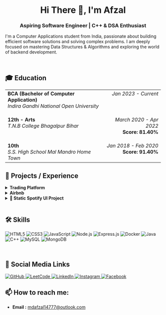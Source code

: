 <div align="center">
  <h1>Hi There 👋, I'm Afzal</h1>
  <h3>Aspiring Software Engineer | C++ & DSA Enthusiast</h3>
</div>


I'm a Computer Applications student from India, passionate about building efficient software solutions and solving complex problems. I am deeply focused on mastering Data Structures & Algorithms and exploring the world of backend development.

<br>

## 🎓 Education

<table width="85%" border="0">
  <tbody>
    <tr>
      <td align="left" valign="top">
        <strong>BCA (Bachelor of Computer Application)</strong><br>
        <em>Indira Gandhi National Open University</em>
      </td>
      <td align="right" valign="top">
        <em>Jan 2023 - Current</em>
      </td>
    </tr>
    <tr>
      <td align="left" valign="top" style="padding-top: 20px;">
        <strong>12th - Arts</strong><br>
        <em>T.N.B College Bhagalpur Bihar</em>
      </td>
      <td align="right" valign="top" style="padding-top: 20px;">
        <em>March 2020 - Apr 2022</em><br>
        <strong>Score: 81.40%</strong>
      </td>
    </tr>
    <tr>
      <td align="left" valign="top" style="padding-top: 20px;">
        <strong>10th</strong><br>
        <em>S.S. High School Mal Mandro Home Town</em>
      </td>
      <td align="right" valign="top" style="padding-top: 20px;">
        <em>Jan 2018 - Feb 2020</em><br>
        <strong>Score: 91.40%</strong>
      </td>
    </tr>
  </tbody>
</table>

## 🚀 Projects / Experience

<details>
  <summary><b>Trading Platform</b></summary>
  <br>
  <em>June 2025 to July 2025</em>
  <p><b>This Online Trading Platform</b> focused on building the user interface for a modern financial services landing page. With a design language inspired by industry leaders like Zerodha, this application was created to sharpen skills in front-end technologies.</p>
  <p><i>The project emphasizes responsive design and a clean, functional layout, built entirely with ReactJS.</i>
</p>
  <b>Technologies Used :</b> &nbsp;<b><i> ReactJS, HTML5, CSS3, JavaScript</i></b>
  <br>
  <a href="https://github.com/Afzal14786/Trading-Platform" target="_blank">View Project</a>
</details>

<details>
  <summary><b>Airbnb</b></summary>
  <br>
  <em>Apr 2025 to Apr 2025</em>
  <p>A complete MERN-stack inspired web application that mimics the core functionality of a vacation rental marketplace like Airbnb. This project features a robust RESTful API built with Node.js/Express and a dynamic, server-rendered front-end using EJS. Key features include user authentication, full CRUD operations for property listings, and the ability for users to post reviews.
</p>
  <b>Technologies Used :</b> &nbsp;<b><i> ReactJS, expressJS, mongoDB, ejs, HTML5, CSS3, JavaScript</i></b>
  <br>
  <a href="https://github.com/Afzal14786/Airbnb" target="_blank">View Project</a>
</details>

<details>
  <summary><b>🎵 Static Spotify UI Project</b></summary>
  <br>
  <em>Feb 2025 to Mid Feb-2025</em>
  <p>This is a static front-end project that visually recreates the user interface of the Spotify web player. Built using only HTML5 and CSS3, the goal was to precisely replicate a complex, real-world layout and practice advanced styling techniques.</p>
  <b>Technologies Used :</b> &nbsp;<b><i> HTML, CSS</i></b>
  <br>
  <a href="https://github.com/Afzal14786/Spotify-Clone" target="_blank">View Project</a>
</details>

<br>

## 🛠️ Skills

<p align="left">
  <img src="https://img.shields.io/badge/HTML5-E34F26?style=for-the-badge&logo=html5&logoColor=white" alt="HTML5"/>
  <img src="https://img.shields.io/badge/CSS3-1572B6?style=for-the-badge&logo=css3&logoColor=white" alt="CSS3"/>
  <img src="https://img.shields.io/badge/JavaScript-F7DF1E?style=for-the-badge&logo=javascript&logoColor=black" alt="JavaScript"/>
  <img src="https://img.shields.io/badge/Node.js-339933?style=for-the-badge&logo=nodedotjs&logoColor=white" alt="Node.js"/>
  <img src="https://img.shields.io/badge/Express.js-000000?style=for-the-badge&logo=express&logoColor=white" alt="Express.js"/>
  <img src="https://img.shields.io/badge/Docker-2496ED?style=for-the-badge&logo=docker&logoColor=white" alt="Docker"/>
  <img src="https://img.shields.io/badge/Java-ED8B00?style=for-the-badge&logo=openjdk&logoColor=white" alt="Java"/>
  <img src="https://img.shields.io/badge/C++-00599C?style=for-the-badge&logo=cplusplus&logoColor=white" alt="C++"/>
  <img src="https://img.shields.io/badge/MySQL-4479A1?style=for-the-badge&logo=mysql&logoColor=white" alt="MySQL"/>
  <img src="https://img.shields.io/badge/MongoDB-47A248?style=for-the-badge&logo=mongodb&logoColor=white" alt="MongoDB"/>
</p>

<br>

## 🔗 Social Media Links

<p align="left" style="color: inherit; text-decoration: none;">
  <a href="https://github.com/afzal14786" target="_blank">
    <img src="https://img.shields.io/badge/GitHub-100000?style=for-the-badge&logo=github&logoColor=white" alt="GitHub"/>
  </a>
  <a href="https://leetcode.com/ansari_afzal/" target="_blank">
    <img src="https://img.shields.io/badge/LeetCode-FFA116?style=for-the-badge&logo=leetcode&logoColor=black" alt="LeetCode"/>
  </a>
  <a href="https://linkedin.com/in/mdafzal14786" target="_blank">
    <img src="https://img.shields.io/badge/LinkedIn-0077B5?style=for-the-badge&logo=linkedin&logoColor=white" alt="LinkedIn"/>
  </a>
  <a href="https://instagram.com/mdafzal14786" target="_blank">
    <img src="https://img.shields.io/badge/Instagram-E4405F?style=for-the-badge&logo=instagram&logoColor=white" alt="Instagram"/>
  </a>
  <a href="https://facebook.com/mdafzal14786" target="_blank">
    <img src="https://img.shields.io/badge/Facebook-1877F2?style=for-the-badge&logo=facebook&logoColor=white" alt="Facebook"/>
  </a>
</p>

## 📫 How to reach me:

- **Email :** <a href="mailto:mdafzal14777@outlook.com">mdafzal14777@outlook.com</a>
